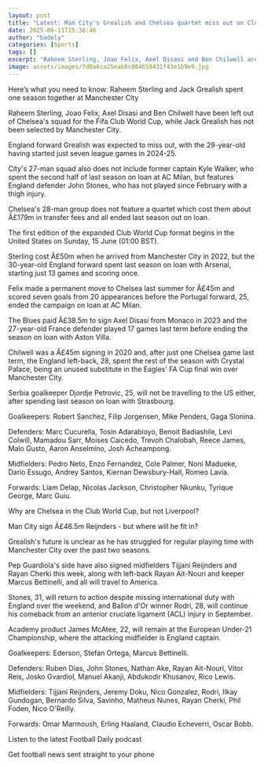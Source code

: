 ```yaml
---
layout: post
title: "Latest: Man City's Grealish and Chelsea quartet miss out on Club World Cup"
date: 2025-06-11T15:38:46
author: "badely"
categories: [Sports]
tags: []
excerpt: "Raheem Sterling, Joao Felix, Axel Disasi and Ben Chilwell are left out of Chelsea's squad for the Fifa Club World Cup, while Jack Grealish is not sele"
image: assets/images/7d8a6ca25eab6c004659431f43e1b9e9.jpg
---
```


Here’s what you need to know: Raheem Sterling and Jack Grealish spent one season together at Manchester City

Raheem Sterling, Joao Felix, Axel Disasi and Ben Chilwell have been left out of Chelsea's squad for the Fifa Club World Cup, while Jack Grealish has not been selected by Manchester City.

England forward Grealish was expected to miss out, with the 29-year-old having started just seven league games in 2024-25.

City's 27-man squad also does not include former captain Kyle Walker, who spent the second half of last season on loan at AC Milan, but features England defender John Stones, who has not played since February with a thigh injury.

Chelsea's 28-man group does not feature a quartet which cost them about Â£179m in transfer fees and all ended last season out on loan.

The first edition of the expanded Club World Cup format begins in the United States on Sunday, 15 June (01:00 BST).

Sterling cost Â£50m when he arrived from Manchester City in 2022, but the 30-year-old England forward spent last season on loan with Arsenal, starting just 13 games and scoring once. 

Felix made a permanent move to Chelsea last summer for Â£45m and scored seven goals from 20 appearances before the Portugal forward, 25, ended the campaign on loan at AC Milan.

The Blues paid Â£38.5m to sign Axel Disasi from Monaco in 2023 and the 27-year-old France defender played 17 games last term before ending the season on loan with Aston Villa.

Chilwell was a Â£45m signing in 2020 and, after just one Chelsea game last term, the England left-back, 28, spent the rest of the season with Crystal Palace, being an unused substitute in the Eagles' FA Cup final win over Manchester City.

Serbia goalkeeper Djordje Petrovic, 25, will not be travelling to the US either, after spending last season on loan with Strasbourg.

Goalkeepers: Robert Sanchez, Filip Jorgensen, Mike Penders, Gaga Slonina.

Defenders: Marc Cucurella, Tosin Adarabioyo, Benoit Badiashile, Levi Colwill, Mamadou Sarr, Moises Caicedo, Trevoh Chalobah, Reece James, Malo Gusto, Aaron Anselmino, Josh Acheampong.

Midfielders: Pedro Neto, Enzo Fernandez, Cole Palmer, Noni Madueke, Dario Essugo, Andrey Santos, Kiernan Dewsbury-Hall, Romeo Lavia.

Forwards: Liam Delap, Nicolas Jackson, Christopher Nkunku, Tyrique George, Marc Guiu.

Why are Chelsea in the Club World Cup, but not Liverpool?

Man City sign Â£46.5m Reijnders - but where will he fit in?

Grealish's future is unclear as he has struggled for regular playing time with Manchester City over the past two seasons.

Pep Guardiola's side have also signed midfielders Tijjani Reijnders and Rayan Cherki this week, along with left-back Rayan Ait-Nouri and keeper Marcus Bettinelli, and all will travel to America.

Stones, 31, will return to action despite missing international duty with England over the weekend, and Ballon d'Or winner Rodri, 28, will continue his comeback from an anterior cruciate ligament (ACL) injury in September.

Academy product James McAtee, 22, will remain at the European Under-21 Championship, where the attacking midfielder is England captain.

Goalkeepers: Ederson, Stefan Ortega, Marcus Bettinelli.

Defenders: Ruben Dias, John Stones, Nathan Ake, Rayan Ait-Nouri, Vitor Reis, Josko Gvardiol, Manuel Akanji, Abdukodir Khusanov, Rico Lewis.

Midfielders: Tijjani Reijnders, Jeremy Doku, Nico Gonzalez, Rodri, Ilkay Gundogan, Bernardo Silva, Savinho, Matheus Nunes, Rayan Cherki, Phil Foden, Nico O'Reilly.

Forwards: Omar Marmoush, Erling Haaland, Claudio Echeverri, Oscar Bobb.

Listen to the latest Football Daily podcast

Get football news sent straight to your phone

